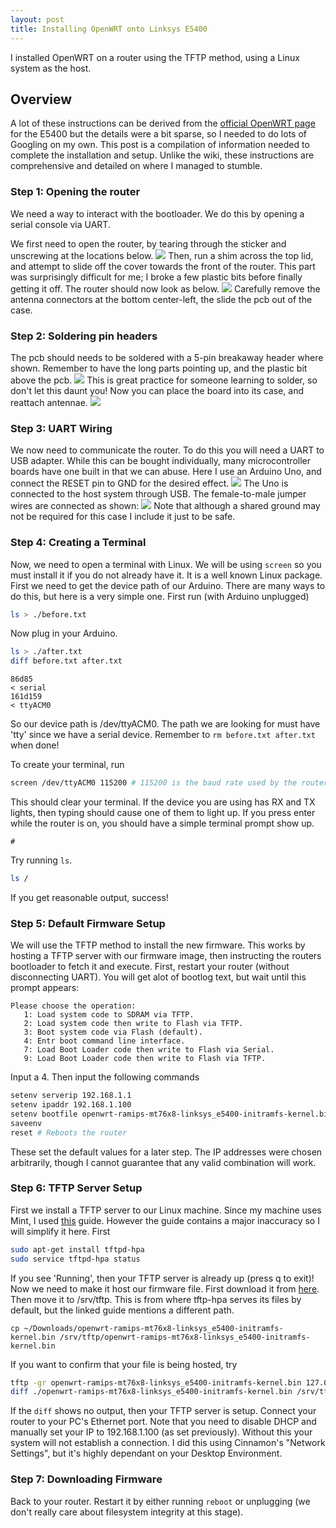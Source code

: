 ```yaml
---
layout: post
title: Installing OpenWRT onto Linksys E5400
---
```


I installed OpenWRT on a router using the TFTP method, using a Linux system as the host.

## Overview

A lot of these instructions can be derived from the [official OpenWRT page](https://openwrt.org/toh/linksys/e5400) for the E5400 but the details were a bit sparse, so I needed to do lots of Googling on my own. This post is a compilation of information needed to complete the installation and setup. Unlike the wiki, these instructions are comprehensive and detailed on where I managed to stumble.

### Step 1: Opening the router
We need a way to interact with the bootloader. We do this by opening a serial console via UART.

We first need to open the router, by tearing through the sticker and unscrewing at the locations below.
![](/assets/images/openwrt/back.jpg)
Then, run a shim across the top lid, and attempt to slide off the cover towards the front of the router. This part was surprisingly difficult for me; I broke a few plastic bits before finally getting it off. The router should now look as below.
![](/assets/images/openwrt/open.jpg)
Carefully remove the antenna connectors at the bottom center-left, the slide the pcb out of the case.

### Step 2: Soldering pin headers
The pcb should needs to be soldered with a 5-pin breakaway header where shown. Remember to have the long parts pointing up, and the plastic bit above the pcb.
![](/assets/images/openwrt/pcb_sol.jpg)
This is great practice for someone learning to solder, so don't let this daunt you! Now you can place the board into its case, and reattach antennae.
![](/assets/images/openwrt/open_sol.jpg)

### Step 3: UART Wiring
We now need to communicate the router. To do this you will need a UART to USB adapter. While this can be bought individually, many microcontroller boards have one built in that we can abuse. Here I use an Arduino Uno, and connect the RESET pin to GND for the desired effect.
![](/assets/images/openwrt/serial.jpg)
The Uno is connected to the host system through USB. The female-to-male jumper wires are connected as shown:
![](/assets/images/openwrt/wiring.png)
Note that although a shared ground may not be required for this case I include it just to be safe.

### Step 4: Creating a Terminal
Now, we need to open a terminal with Linux. We will be using ```screen``` so you must install it if you do not already have it. It is a well known Linux package.
First we need to get the device path of our Arduino. There are many ways to do this, but here is a very simple one. First run (with Arduino unplugged)
```bash
ls > ./before.txt
```
Now plug in your Arduino.
```bash
ls > ./after.txt
diff before.txt after.txt
```
```
86d85
< serial
161d159
< ttyACM0
```
So our device path is /dev/ttyACM0. The path we are looking for must have 'tty' since we have a serial device. Remember to ```rm before.txt after.txt``` when done!

To create your terminal, run
```bash
screen /dev/ttyACM0 115200 # 115200 is the baud rate used by the router
```
This should clear your terminal. If the device you are using has RX and TX lights, then typing should cause one of them to light up. If you press enter while the router is on, you should have a simple terminal prompt show up.
```
#
```
Try running ```ls```.
```bash
ls /
```
If you get reasonable output, success!

### Step 5: Default Firmware Setup
We will use the TFTP method to install the new firmware. This works by hosting a TFTP server with our firmware image, then instructing the routers bootloader to fetch it and execute. First, restart your router (without disconnecting UART). You will get alot of bootlog text, but wait until this prompt appears:
```
Please choose the operation:
   1: Load system code to SDRAM via TFTP.
   2: Load system code then write to Flash via TFTP.
   3: Boot system code via Flash (default).
   4: Entr boot command line interface.
   7: Load Boot Loader code then write to Flash via Serial.
   9: Load Boot Loader code then write to Flash via TFTP.
```
Input a 4. Then input the following commands
```bash
setenv serverip 192.168.1.1
setenv ipaddr 192.168.1.100
setenv bootfile openwrt-ramips-mt76x8-linksys_e5400-initramfs-kernel.bin
saveenv
reset # Reboots the router
```
These set the default values for a later step. The IP addresses were chosen arbitrarily, though I cannot guarantee that any valid combination will work.

### Step 6: TFTP Server Setup
First we install a TFTP server to our Linux machine. Since my machine uses Mint, I used [this](https://help.ubuntu.com/community/TFTP) guide. However the guide contains a major inaccuracy so I will simplify it here. First
```bash
sudo apt-get install tftpd-hpa
sudo service tftpd-hpa status
```
If you see 'Running', then your TFTP server is already up (press q to exit)! Now we need to make it host our firmware file. First download it from [here](https://downloads.openwrt.org/snapshots/targets/ramips/mt76x8/openwrt-ramips-mt76x8-linksys_e5400-initramfs-kernel.bin). Then move it to /srv/tftp. This is from where tftp-hpa serves its files by default, but the linked guide mentions a different path.
```
cp ~/Downloads/openwrt-ramips-mt76x8-linksys_e5400-initramfs-kernel.bin /srv/tftp/openwrt-ramips-mt76x8-linksys_e5400-initramfs-kernel.bin
```
If you want to confirm that your file is being hosted, try
```bash
tftp -gr openwrt-ramips-mt76x8-linksys_e5400-initramfs-kernel.bin 127.0.0.1:69 # Download from local server
diff ./openwrt-ramips-mt76x8-linksys_e5400-initramfs-kernel.bin /srv/tftp/openwrt-ramips-mt76x8-linksys_e5400-initramfs-kernel.bin
```
If the ```diff``` shows no output, then your TFTP server is setup. Connect your router to your PC's Ethernet port. Note that you need to disable DHCP and manually set your IP to 192.168.1.100 (as set previously). Without this your system will not establish a connection. I did this using Cinnamon's "Network Settings", but it's highly dependant on your Desktop Environment.

### Step 7: Downloading Firmware

Back to your router. Restart it by either running ```reboot``` or unplugging (we don't really care about filesystem integrity at this stage). 
